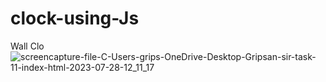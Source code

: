 # clock-using-Js
Wall Clo
![screencapture-file-C-Users-grips-OneDrive-Desktop-Gripsan-sir-task-11-index-html-2023-07-28-12_11_17](https://github.com/Gripsanraiyani/clock-using-Js/assets/127504925/23112dc8-07b5-40a7-9eb8-4314806b6d48)
